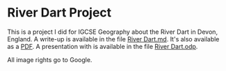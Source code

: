 # River Dart Project

This is a project I did for IGCSE Geography about the River Dart in Devon, England. A write-up is available in the file [River Dart.md](/River%20Dart.md). It's also available as a [PDF](River%20Dart%20Presentation.pdf). A presentation with is available in the file [River Dart.odp](River%20Dart.odp). 

All image rights go to Google.